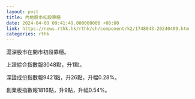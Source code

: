 ```yaml
---
layout: post
title: 內地股市初段靠穩
date: 2024-04-09 09:41:49.000000000 +08:00
link: https://news.rthk.hk/rthk/ch/component/k2/1748043-20240409.htm
categories: rthk
---
```


滬深股市在開市初段靠穩。

上證綜合指數報3048點，升1點。

深證成份指數報9421點，升26點，升幅0.28%。

創業板指數報1816點，升9點，升幅0.54%。
